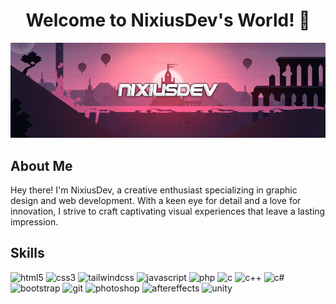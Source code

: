 <h1 align="center">Welcome to NixiusDev's World! 🌹</h1>

<div align="center">
  <img src="nixiusdev-header.gif" alt="Nixius">
</div>

## About Me
Hey there! I'm NixiusDev, a creative enthusiast specializing in graphic design and web development. With a keen eye for detail and a love for innovation, I strive to craft captivating visual experiences that leave a lasting impression.

## Skills

![html5](https://img.shields.io/badge/-HTML5-E34F26?logo=HTML5&style=for-the-badge&logoColor=white)
![css3](https://img.shields.io/badge/-CSS3-1572B6?logo=CSS3&style=for-the-badge&logoColor=white)
![tailwindcss](https://img.shields.io/badge/-TAILWIND%20CSS-38B2AC?logo=Tailwind%20CSS&style=for-the-badge&logoColor=white)
![javascript](https://img.shields.io/badge/JavaScript-F7DF1E?logo=javascript&logoColor=000&style=for-the-badge)
![php](https://img.shields.io/badge/-PHP-777BB4?logo=PHP&style=for-the-badge&logoColor=white)
![c](https://img.shields.io/badge/-C-A8B9CC?logo=C&style=for-the-badge&logoColor=white)
![c++](https://img.shields.io/badge/-C++-00599C?logo=C%2B%2B&style=for-the-badge&logoColor=white)
![c#](https://img.shields.io/badge/-C%23-239120?logo=C%20Sharp&style=for-the-badge&logoColor=white)
![bootstrap](https://img.shields.io/badge/-BOOTSTRAP-7952B3?logo=Bootstrap&style=for-the-badge&logoColor=white)
![git](https://img.shields.io/badge/-GIT-F05032?logo=Git&style=for-the-badge&logoColor=white)
![photoshop](https://img.shields.io/badge/-PHOTOSHOP-31A8FF?logo=Adobe%20Photoshop&style=for-the-badge&logoColor=white)
![aftereffects](https://img.shields.io/badge/Adobe%20After%20Effects-99F?logo=adobeaftereffects&logoColor=fff&style=for-the-badge)
![unity](https://img.shields.io/badge/Unity-100000?style=for-the-badge&logo=unity&logoColor=white)
